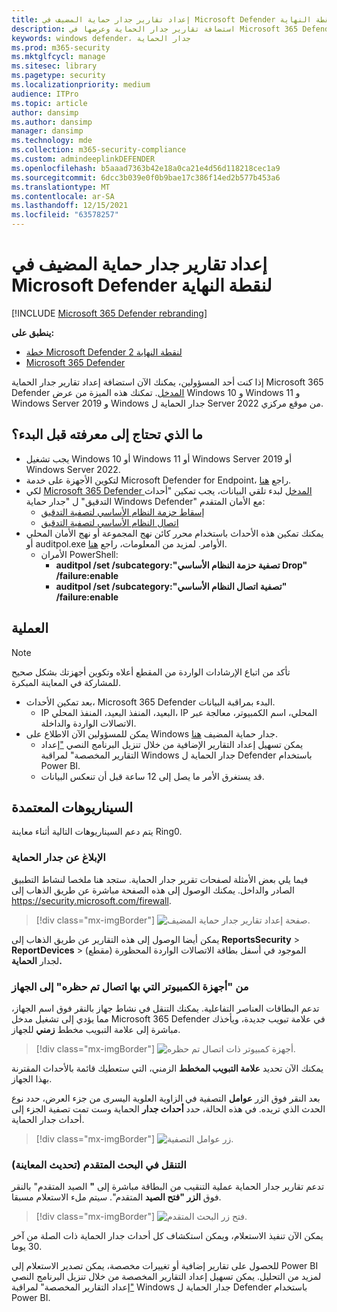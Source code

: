 ```yaml
---
title: إعداد تقارير جدار حماية المضيف في Microsoft Defender لنقطة النهاية
description: استضافة تقارير جدار الحماية وعرضها في Microsoft 365 Defender المدخل.
keywords: windows defender، جدار الحماية
ms.prod: m365-security
ms.mktglfcycl: manage
ms.sitesec: library
ms.pagetype: security
ms.localizationpriority: medium
audience: ITPro
ms.topic: article
author: dansimp
ms.author: dansimp
manager: dansimp
ms.technology: mde
ms.collection: m365-security-compliance
ms.custom: admindeeplinkDEFENDER
ms.openlocfilehash: b5aaad7363b42e18a0ca21e4d56d118218cec1a9
ms.sourcegitcommit: 6dcc3b039e0f0b9bae17c386f14ed2b577b453a6
ms.translationtype: MT
ms.contentlocale: ar-SA
ms.lasthandoff: 12/15/2021
ms.locfileid: "63578257"
---
```

# <a name="host-firewall-reporting-in-microsoft-defender-for-endpoint"></a>إعداد تقارير جدار حماية المضيف في Microsoft Defender لنقطة النهاية

[!INCLUDE [Microsoft 365 Defender rebranding](../../includes/microsoft-defender.md)]

**ينطبق على:**
- [خطة Microsoft Defender لنقطة النهاية 2](https://go.microsoft.com/fwlink/p/?linkid=2154037)
- [Microsoft 365 Defender](https://go.microsoft.com/fwlink/?linkid=2118804)

إذا كنت أحد المسؤولين، يمكنك الآن استضافة إعداد تقارير جدار الحماية Microsoft 365 Defender [المدخل](https://security.microsoft.com). تمكنك هذه الميزة من عرض Windows 10 و Windows 11 و Windows Server 2019 و Windows جدار الحماية ل Server 2022 من موقع مركزي.

## <a name="what-do-you-need-to-know-before-you-begin"></a>ما الذي تحتاج إلى معرفته قبل البدء؟

- يجب تشغيل Windows 10 أو Windows 11 أو Windows Server 2019 أو Windows Server 2022.
- لتكوين الأجهزة على خدمة Microsoft Defender for Endpoint، راجع [هنا](onboard-configure.md).
- لكي <a href="https://go.microsoft.com/fwlink/p/?linkid=2077139" target="_blank">Microsoft 365 Defender المدخل</a> لبدء تلقي البيانات، يجب تمكين "أحداث التدقيق" ل "جدار حماية Windows Defender" مع الأمان المتقدم:
  - [إسقاط حزمة النظام الأساسي لتصفية التدقيق](/windows/security/threat-protection/auditing/audit-filtering-platform-packet-drop)
  - [اتصال النظام الأساسي لتصفية التدقيق](/windows/security/threat-protection/auditing/audit-filtering-platform-connection)
- يمكنك تمكين هذه الأحداث باستخدام محرر كائن نهج المجموعة أو نهج الأمان المحلي أو auditpol.exe الأوامر. لمزيد من المعلومات، راجع [هنا](/windows/win32/fwp/auditing-and-logging).
  - الأمران PowerShell:
    - **auditpol /set /subcategory:"تصفية حزمة النظام الأساسي Drop" /failure:enable**
    - **auditpol /set /subcategory:"تصفية اتصال النظام الأساسي" /failure:enable**

## <a name="the-process"></a>العملية

> [!NOTE]
> تأكد من اتباع الإرشادات الواردة من المقطع أعلاه وتكوين أجهزتك بشكل صحيح للمشاركة في المعاينة المبكرة.

- بعد تمكين الأحداث، Microsoft 365 Defender البدء بمراقبة البيانات.
  - IP البعيد، المنفذ البعيد، المنفذ المحلي، IP المحلي، اسم الكمبيوتر، معالجة عبر الاتصالات الواردة والداخلة.
- يمكن للمسؤولين الآن الاطلاع على Windows جدار حماية المضيف [هنا](https://security.microsoft.com/firewall).
  - يمكن تسهيل إعداد التقارير الإضافية من خلال تنزيل البرنامج النصي ["](https://github.com/microsoft/MDATP-PowerBI-Templates/tree/master/Firewall)إعداد التقارير المخصصة" لمراقبة Windows جدار الحماية ل Defender باستخدام Power BI.
  - قد يستغرق الأمر ما يصل إلى 12 ساعة قبل أن تنعكس البيانات.

## <a name="supported-scenarios"></a>السيناريوهات المعتمدة

يتم دعم السيناريوهات التالية أثناء معاينة Ring0.

### <a name="firewall-reporting"></a>الإبلاغ عن جدار الحماية

فيما يلي بعض الأمثلة لصفحات تقرير جدار الحماية. ستجد هنا ملخصا لنشاط التطبيق الصادر والداخل. يمكنك الوصول إلى هذه الصفحة مباشرة عن طريق الذهاب إلى <https://security.microsoft.com/firewall>.

> [!div class="mx-imgBorder"]
> ![صفحة إعداد تقارير جدار حماية المضيف.](\images\host-firewall-reporting-page.png)

يمكن أيضا الوصول إلى هذه التقارير عن طريق الذهاب إلى **ReportsSecurity** >  **ReportDevices** >  (مقطع) الموجود في أسفل بطاقة الاتصالات الواردة المحظورة لجدار **الحماية.**

### <a name="from-computers-with-a-blocked-connection-to-device"></a>من "أجهزة الكمبيوتر التي بها اتصال تم حظره" إلى الجهاز

تدعم البطاقات العناصر التفاعلية. يمكنك التنقل في نشاط جهاز بالنقر فوق اسم الجهاز، مما يؤدي إلى تشغيل مدخل Microsoft 365 Defender في علامة تبويب جديدة، ويأخذك مباشرة إلى علامة التبويب مخطط **زمني** للجهاز.

> [!div class="mx-imgBorder"]
> ![أجهزة كمبيوتر ذات اتصال تم حظره.](\images\firewall-reporting-blocked-connection.png)

يمكنك الآن تحديد **علامة التبويب المخطط** الزمني، التي ستعطيك قائمة بالأحداث المقترنة بهذا الجهاز.

بعد النقر فوق الزر **عوامل** التصفية في الزاوية العلوية اليسرى من جزء العرض، حدد نوع الحدث الذي تريده. في هذه الحالة، حدد **أحداث جدار** الحماية وست تمت تصفية الجزء إلى أحداث جدار الحماية.

> [!div class="mx-imgBorder"]
> ![زر عوامل التصفية.](\images\firewall-reporting-filters-button.png)

### <a name="drill-into-advanced-hunting-preview-refresh"></a>التنقل في البحث المتقدم (تحديث المعاينة)

تدعم تقارير جدار الحماية عملية التنقيب من البطاقة مباشرة إلى **"** الصيد المتقدم" بالنقر فوق **الزر "فتح الصيد** المتقدم". سيتم ملء الاستعلام مسبقا.

> [!div class="mx-imgBorder"]
> ![فتح زر البحث المتقدم.](\images\firewall-reporting-advanced-hunting.png)

يمكن الآن تنفيذ الاستعلام، ويمكن استكشاف كل أحداث جدار الحماية ذات الصلة من آخر 30 يوما.

للحصول على تقارير إضافية أو تغييرات مخصصة، يمكن تصدير الاستعلام إلى Power BI لمزيد من التحليل. يمكن تسهيل إعداد التقارير المخصصة من خلال تنزيل البرنامج النصي ["](https://github.com/microsoft/MDATP-PowerBI-Templates/tree/master/Firewall)إعداد التقارير المخصصة" لمراقبة Windows جدار الحماية ل Defender باستخدام Power BI.
